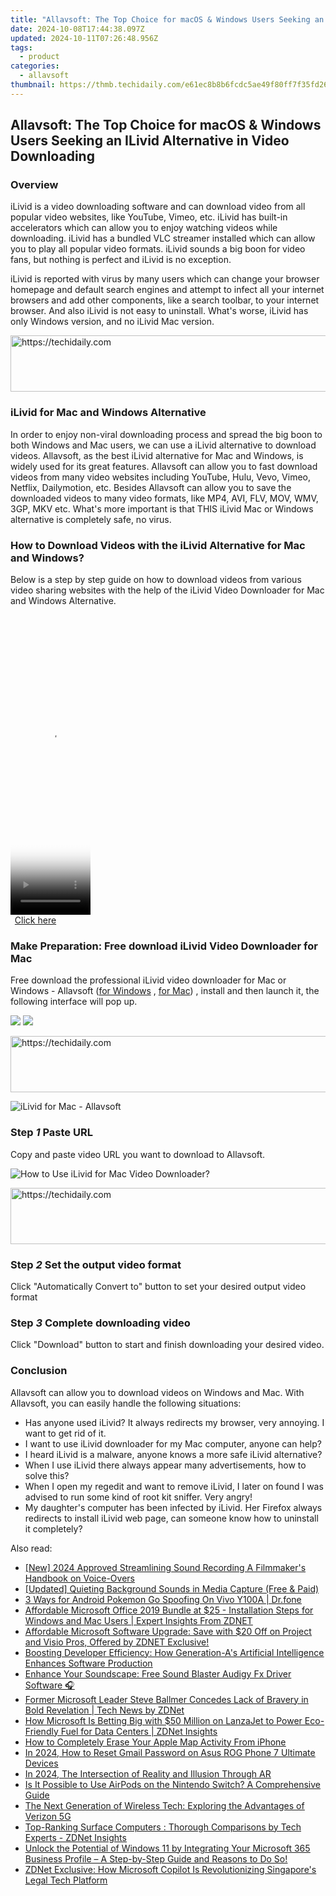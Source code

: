 ```yaml
---
title: "Allavsoft: The Top Choice for macOS & Windows Users Seeking an ILivid Alternative in Video Downloading"
date: 2024-10-08T17:44:38.097Z
updated: 2024-10-11T07:26:48.956Z
tags:
  - product
categories:
  - allavsoft
thumbnail: https://thmb.techidaily.com/e61ec8b8b6fcdc5ae49f80ff7f35fd26c15f5f9f26e0670f639723e26a96ce2a.jpeg
---
```


## Allavsoft: The Top Choice for macOS & Windows Users Seeking an ILivid Alternative in Video Downloading

### Overview

iLivid is a video downloading software and can download video from all popular video websites, like YouTube, Vimeo, etc. iLivid has built-in accelerators which can allow you to enjoy watching videos while downloading. iLivid has a bundled VLC streamer installed which can allow you to play all popular video formats. iLivid sounds a big boon for video fans, but nothing is perfect and iLivid is no exception.

iLivid is reported with virus by many users which can change your browser homepage and default search engines and attempt to infect all your internet browsers and add other components, like a search toolbar, to your internet browser. And also iLivid is not easy to uninstall. What's worse, iLivid has only Windows version, and no iLivid Mac version.

<!-- affiliate ads begin -->
<a href="https://appsumo.8odi.net/c/5597632/2111994/7443" target="_top" id="2111994">
  <img src="//a.impactradius-go.com/display-ad/7443-2111994" border="0" alt="https://techidaily.com" width="728" height="90"/>
</a>
<img height="0" width="0" src="https://appsumo.8odi.net/i/5597632/2111994/7443" style="position:absolute;visibility:hidden;" border="0" />
<!-- affiliate ads end -->

### iLivid for Mac and Windows Alternative

In order to enjoy non-viral downloading process and spread the big boon to both Windows and Mac users, we can use a iLivid alternative to download videos. Allavsoft, as the best iLivid alternative for Mac and Windows, is widely used for its great features. Allavsoft can allow you to fast download videos from many video websites including YouTube, Hulu, Vevo, Vimeo, Netflix, Dailymotion, etc. Besides Allavsoft can allow you to save the downloaded videos to many video formats, like MP4, AVI, FLV, MOV, WMV, 3GP, MKV etc. What's more important is that THIS iLivid Mac or Windows alternative is completely safe, no virus.

### How to Download Videos with the iLivid Alternative for Mac and Windows?

Below is a step by step guide on how to download videos from various video sharing websites with the help of the iLivid Video Downloader for Mac and Windows Alternative.

<!-- affiliate ads begin -->
<span id="1975503">
					<video width="128" height="480" style="cursor:pointer"
           poster="//a.impactradius-go.com/display-clicktoplayimage/1975503.png"
           onclick="if(!this.playClicked){this.play();this.setAttribute('controls',true);this.playClicked=true;}">
	   <source src="//a.impactradius-go.com/display-ad/22993-1975503">
	   <img src="//a.impactradius-go.com/display-clicktoplayimage/1975503.png" style="border: none; height: 100%; width: 100%; object-fit: contain">
	</video>
	<div style="width:80px;text-align:center"><a href="javascript:window.open(decodeURIComponent('https%3A%2F%2Fhomestyler.sjv.io%2Fc%2F5597632%2F1975503%2F22993'), '_blank');void(0);">Click here</a></div>
</span>
<img height="0" width="0" src="https://imp.pxf.io/i/5597632/1975503/22993" style="position:absolute;visibility:hidden;" border="0" />
<!-- affiliate ads end -->

### Make Preparation: Free download iLivid Video Downloader for Mac

Free download the professional iLivid video downloader for Mac or Windows - Allavsoft ([for Windows](https://tools.techidaily.com/allavsoft/products/) , [for Mac](https://tools.techidaily.com/allavsoft/products/)) , install and then launch it, the following interface will pop up.

[![](https://www.allavsoft.com/how-to/../images/how-to/free-download-win.jpg)](https://tools.techidaily.com/allavsoft/products/) [![](https://www.allavsoft.com/how-to/../images/how-to/free-download-mac.jpg)](https://tools.techidaily.com/allavsoft/products/)

<!-- affiliate ads begin -->
<a href="https://bluettius.sjv.io/c/5597632/2139111/17108" target="_top" id="2139111">
  <img src="//a.impactradius-go.com/display-ad/17108-2139111" border="0" alt="https://techidaily.com" width="728" height="90"/>
</a>
<img height="0" width="0" src="https://bluettius.sjv.io/i/5597632/2139111/17108" style="position:absolute;visibility:hidden;" border="0" />
<!-- affiliate ads end -->

![iLivid for Mac - Allavsoft](https://www.allavsoft.com/how-to/../images/allavsoft-mac/screen-shot-600.jpg)

### Step _1_ Paste URL

Copy and paste video URL you want to download to Allavsoft.

![How to Use iLivid for Mac Video Downloader?](https://www.allavsoft.com/how-to/../images/how-to/ilivid-for-mac-windows-alternative-video-downloader/how-to-use-ilivid-for-mac.jpg)

<!-- affiliate ads begin -->
<a href="https://appsumo.8odi.net/c/5597632/2123731/7443" target="_top" id="2123731">
  <img src="//a.impactradius-go.com/display-ad/7443-2123731" border="0" alt="https://techidaily.com" width="728" height="90"/>
</a>
<img height="0" width="0" src="https://appsumo.8odi.net/i/5597632/2123731/7443" style="position:absolute;visibility:hidden;" border="0" />
<!-- affiliate ads end -->

### Step _2_ Set the output video format

Click "Automatically Convert to" button to set your desired output video format

### Step _3_ Complete downloading video

Click "Download" button to start and finish downloading your desired video.

### Conclusion

Allavsoft can allow you to download videos on Windows and Mac. With Allavsoft, you can easily handle the following situations:

* Has anyone used iLivid? It always redirects my browser, very annoying. I want to get rid of it.
* I want to use iLivid downloader for my Mac computer, anyone can help?
* I heard iLivid is a malware, anyone knows a more safe iLivid alternative?
* When I use iLivid there always appear many advertisements, how to solve this?
* When I open my regedit and want to remove iLivid, I later on found I was advised to run some kind of root kit sniffer. Very angry!
* My daughter's computer has been infected by iLivid. Her Firefox always redirects to install iLivid web page, can someone know how to uninstall it completely?

<ins class="adsbygoogle"
     style="display:block"
     data-ad-format="autorelaxed"
     data-ad-client="ca-pub-7571918770474297"
     data-ad-slot="1223367746"></ins>

<ins class="adsbygoogle"
     style="display:block"
     data-ad-client="ca-pub-7571918770474297"
     data-ad-slot="8358498916"
     data-ad-format="auto"
     data-full-width-responsive="true"></ins>

<span class="atpl-alsoreadstyle">Also read:</span>
<div><ul>
<li><a href="https://visual-screen-recording.techidaily.com/new-2024-approved-streamlining-sound-recording-a-filmmakers-handbook-on-voice-overs/"><u>[New] 2024 Approved Streamlining Sound Recording A Filmmaker's Handbook on Voice-Overs</u></a></li>
<li><a href="https://remote-screen-capture.techidaily.com/updated-quieting-background-sounds-in-media-capture-free-and-paid/"><u>[Updated] Quieting Background Sounds in Media Capture (Free & Paid)</u></a></li>
<li><a href="https://change-location.techidaily.com/3-ways-for-android-pokemon-go-spoofing-on-vivo-y100a-drfone-by-drfone-virtual-android/"><u>3 Ways for Android Pokemon Go Spoofing On Vivo Y100A | Dr.fone</u></a></li>
<li><a href="https://win-net.techidaily.com/affordable-microsoft-office-2019-bundle-at-25-installation-steps-for-windows-and-mac-users-expert-insights-from-zdnet/"><u>Affordable Microsoft Office 2019 Bundle at $25 - Installation Steps for Windows and Mac Users | Expert Insights From ZDNET</u></a></li>
<li><a href="https://win-net.techidaily.com/affordable-microsoft-software-upgrade-save-with-20-off-on-project-and-visio-pros-offered-by-zdnet-exclusive/"><u>Affordable Microsoft Software Upgrade: Save with $20 Off on Project and Visio Pros, Offered by ZDNET Exclusive!</u></a></li>
<li><a href="https://win-net.techidaily.com/boosting-developer-efficiency-how-generation-as-artificial-intelligence-enhances-software-production/"><u>Boosting Developer Efficiency: How Generation-A's Artificial Intelligence Enhances Software Production</u></a></li>
<li><a href="https://driver-download.techidaily.com/enhance-your-soundscape-free-sound-blaster-audigy-fx-driver-software/"><u>Enhance Your Soundscape: Free Sound Blaster Audigy Fx Driver Software 🎧</u></a></li>
<li><a href="https://win-net.techidaily.com/former-microsoft-leader-steve-ballmer-concedes-lack-of-bravery-in-bold-revelation-tech-news-by-zdnet/"><u>Former Microsoft Leader Steve Ballmer Concedes Lack of Bravery in Bold Revelation | Tech News by ZDNet</u></a></li>
<li><a href="https://win-net.techidaily.com/how-microsoft-is-betting-big-with-50-million-on-lanzajet-to-power-eco-friendly-fuel-for-data-centers-zdnet-insights/"><u>How Microsoft Is Betting Big with $50 Million on LanzaJet to Power Eco-Friendly Fuel for Data Centers | ZDNet Insights</u></a></li>
<li><a href="https://os-tips.techidaily.com/how-to-completely-erase-your-apple-map-activity-from-iphone/"><u>How to Completely Erase Your Apple Map Activity From iPhone</u></a></li>
<li><a href="https://android-unlock.techidaily.com/in-2024-how-to-reset-gmail-password-on-asus-rog-phone-7-ultimate-devices-by-drfone-android/"><u>In 2024, How to Reset Gmail Password on Asus ROG Phone 7 Ultimate Devices</u></a></li>
<li><a href="https://some-skills.techidaily.com/in-2024-the-intersection-of-reality-and-illusion-through-ar/"><u>In 2024, The Intersection of Reality and Illusion Through AR</u></a></li>
<li><a href="https://techno-recovery.techidaily.com/is-it-possible-to-use-airpods-on-the-nintendo-switch-a-comprehensive-guide/"><u>Is It Possible to Use AirPods on the Nintendo Switch? A Comprehensive Guide</u></a></li>
<li><a href="https://technical-tips.techidaily.com/the-next-generation-of-wireless-tech-exploring-the-advantages-of-verizon-5g/"><u>The Next Generation of Wireless Tech: Exploring the Advantages of Verizon 5G</u></a></li>
<li><a href="https://win-net.techidaily.com/top-ranking-surface-computers-thorough-comparisons-by-tech-experts-zdnet-insights/"><u>Top-Ranking Surface Computers : Thorough Comparisons by Tech Experts - ZDNet Insights</u></a></li>
<li><a href="https://win-net.techidaily.com/unlock-the-potential-of-windows-11-by-integrating-your-microsoft-365-business-profile-a-step-by-step-guide-and-reasons-to-do-so/"><u>Unlock the Potential of Windows 11 by Integrating Your Microsoft 365 Business Profile – A Step-by-Step Guide and Reasons to Do So!</u></a></li>
<li><a href="https://win-net.techidaily.com/zdnet-exclusive-how-microsoft-copilot-is-revolutionizing-singapores-legal-tech-platform/"><u>ZDNet Exclusive: How Microsoft Copilot Is Revolutionizing Singapore's Legal Tech Platform</u></a></li>
</ul></div>

